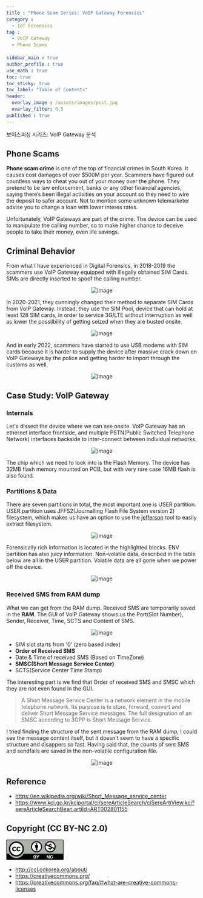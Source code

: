 ```yaml
---
title : "Phone Scam Series: VoIP Gateway Forensics"
category :
  - IoT Forensics
tag : 
  - VoIP Gateway
  - Phone Scams

sidebar_main : true
author_profile : true
use_math : true
toc: true
toc_sticky: true
toc_label: "Table of Contents"
header:
  overlay_image : /assets/images/post.jpg
  overlay_filter: 0.5
published : true
---
```

보이스피싱 시리즈: VoIP Gateway 분석

## Phone Scams

**Phone scam crime** is one of the top of financial crimes in South Korea. It causes cost damages of over $500M per year. Scammers have figured out countless ways to cheat you out of your money over the phone. They pretend to be law enforcement, banks or any other financial agencies, saying there’s been illegal activities on your account so they need to wire the deposit to safer account. Not to mention some unknown telemarketer advise you to change a loan with lower interes rates.

Unfortunately, VoIP Gateways are part of the crime. The device can be used to manipulate the calling number, so to make higher chance to deceive people to take their money, even life savings.


## Criminal Behavior 

From what I have experienced in Digital Forensics, in 2018-2019 the scammers use VoIP Gateway equipped with illegally obtained SIM Cards. SIMs are directly inserted to spoof the calling number.

<p align="center">
  <img src="https://i.imgur.com/8P8hunt.png" alt="image"/>
</p>

In 2020-2021, they cunningly changed their method to separate SIM Cards from VoIP Gateway. Instead, they use the SIM Pool, device that can hold at least 128 SIM cards, in order to service 3G/LTE without interruption as well as lower the possilbility of getting seized when they are busted onsite.

<p align="center">
  <img src="https://i.imgur.com/hAMOvQE.png" alt="image"/>
</p>

And in early 2022, scammers have started to use USB modems with SIM cards because it is harder to supply the device after massive crack down on VoIP Gateways by the police and getting harder to import through the customs as well.

<p align="center">
  <img src="https://i.imgur.com/Z7OWlB0.png" alt="image"/>
</p>


## Case Study: VoIP Gateway

### Internals
Let's dissect the device where we can see onsite. VoIP Gateway has an ethernet interface frontside, and multiple PSTN(Public Switched Telephone Network) interfaces backside to inter-connect between individual networks.

<p align="center">
  <img src="https://i.imgur.com/N4Vj1LU.png" alt="image"/>
</p>

The chip which we need to look into is the Flash Memory. The device has 32MB flash memory mounted on PCB, but with very rare case 16MB flash is also found.


### Partitions & Data
There are seven partitions in total, the most important one is USER partition. USER partition uses JFFS2(Journalling Flash File System version 2) filesystem, which makes us have an option to use the [jefferson](https://github.com/sviehb/jefferson) tool to easily extract filesystem.

<p align="center">
  <img src="https://i.imgur.com/bla9diu.png" alt="image"/>
</p>

Forensically rich information is located in the highlighted blocks. ENV partition has also juicy information. Non-volatile data, described in the table below are all in the USER partition. Volatile data are all gone when we power off the device.


<p align="center">
  <img src="https://i.imgur.com/eKfp50K.png" alt="image"/>
</p>


### Received SMS from RAM dump
What we can get from the RAM dump. Received SMS are temporarily saved in the **RAM**. The GUI of VoIP Gateway shows us the Port(Slot Number), Sender, Receiver, Time, SCTS and Content of SMS. 

<p align="center">
  <img src="https://i.imgur.com/jgDEoaE.png" alt="image"/>
</p>


- SIM slot starts from '0' (zero based index)
- **Order of Received SMS**
- Date & Time of received SMS (Based on TimeZone)
- **SMSC(Short Message Service Center)**
- SCTS(Service Center Time Stamp)

The interesting part is we find that Order of received SMS and SMSC which they are not even found in the GUI.

> A Short Message Service Center is a network element in the mobile telephone network. Its purpose is to store, forward, convert and deliver Short Message Service messages. The full designation of an SMSC according to 3GPP is Short Message Service.

I tried finding the structure of the sent message from the RAM dump, I could see the message content itself, but it doesn't seem to have a specific structure and disappers so fast. Having said that, the counts of sent SMS and sendfails are saved in the non-volatile configuration file.

<p align="center">
  <img src="https://i.imgur.com/aMeAfpnm.png" alt="image"/>
</p>



## Reference
- <https://en.wikipedia.org/wiki/Short_Message_service_center>
- <https://www.kci.go.kr/kciportal/ci/sereArticleSearch/ciSereArtiView.kci?sereArticleSearchBean.artiId=ART002801155>



## Copyright (CC BY-NC 2.0)
<img src="/assets/images/creativecommon_by-nc.png" width="30%" height="30%">

- <http://ccl.cckorea.org/about/>
- <https://creativecommons.org/>
- <https://creativecommons.org/faq/#what-are-creative-commons-licenses>
